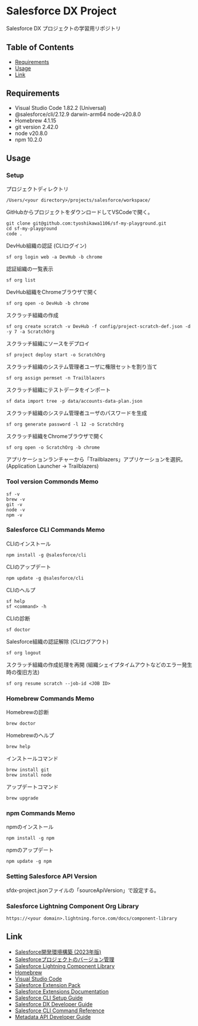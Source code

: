 # Salesforce DX Project
Salesforce DX プロジェクトの学習用リポジトリ

## Table of Contents
- [Requirements](#requirements)
- [Usage](#usage)
- [Link](#link)

## Requirements
- Visual Studio Code 1.82.2 (Universal)
- @salesforce/cli/2.12.9 darwin-arm64 node-v20.8.0
- Homebrew 4.1.15
- git version 2.42.0
- node v20.8.0
- npm 10.2.0

## Usage
### Setup
プロジェクトディレクトリ
```
/Users/<your directory>/projects/salesforce/workspace/
```

GitHubからプロジェクトをダウンロードしてVSCodeで開く。
```
git clone git@github.com:tyoshikawa1106/sf-my-playground.git
cd sf-my-playground
code .
```

DevHub組織の認証 (CLIログイン)
```
sf org login web -a DevHub -b chrome
```

認証組織の一覧表示
```
sf org list
```

DevHub組織をChromeブラウザで開く
```
sf org open -o DevHub -b chrome
```

スクラッチ組織の作成
```
sf org create scratch -v DevHub -f config/project-scratch-def.json -d -y 7 -a ScratchOrg
```

スクラッチ組織にソースをデプロイ
```
sf project deploy start -o ScratchOrg
```

スクラッチ組織のシステム管理者ユーザに権限セットを割り当て
```
sf org assign permset -n Trailblazers
```

スクラッチ組織にテストデータをインポート
```
sf data import tree -p data/accounts-data-plan.json
```

スクラッチ組織のシステム管理者ユーザのパスワードを生成
```
sf org generate password -l 12 -o ScratchOrg
```

スクラッチ組織をChromeブラウザで開く
```
sf org open -o ScratchOrg -b chrome
```

アプリケーションランチャーから「Trailblazers」アプリケーションを選択。
(Application Launcher → Trailblazers)

### Tool version Commonds Memo
```
sf -v
brew -v
git -v
node -v
npm -v
```

### Salesforce CLI Commands Memo
CLIのインストール
```
npm install -g @salesforce/cli
```

CLIのアップデート
```
npm update -g @salesforce/cli
```

CLIのヘルプ
```
sf help
sf <command> -h
```

CLIの診断
```
sf doctor
```

Salesforce組織の認証解除 (CLIログアウト)
```
sf org logout
```

スクラッチ組織の作成処理を再開 (組織シェイプタイムアウトなどのエラー発生時の復旧方法)
```
sf org resume scratch --job-id <JOB ID>
```

### Homebrew Commands Memo
Homebrewの診断
```
brew doctor
```

Homebrewのヘルプ
```
brew help
```

インストールコマンド
```
brew install git
brew install node
```

アップデートコマンド
```
brew upgrade
```

### npm Commands Memo
npmのインストール
```
npm install -g npm
```

npmのアップデート
```
npm update -g npm
```

### Setting Salesforce API Version
sfdx-project.jsonファイルの「sourceApiVersion」で設定する。

### Salesforce Lightning Component Org Library
```
https://<your domain>.lightning.force.com/docs/component-library
```

## Link
- [Salesforce開発環境構築 (2023年版)](https://speakerdeck.com/tyoshikawa1106/salesforcekai-fa-huan-jing-gou-zhu-2023nian-ban)
- [Salesforceプロジェクトのバージョン管理](https://speakerdeck.com/tyoshikawa1106/salesforcepuroziekutonobaziyonguan-li)
- [Salesforce Lightning Component Library](https://developer.salesforce.com/docs/component-library/overview/components)
- [Homebrew](https://brew.sh/index_ja)
- [Visual Studio Code](https://code.visualstudio.com)
- [Salesforce Extension Pack](https://marketplace.visualstudio.com/items?itemName=salesforce.salesforcedx-vscode)
- [Salesforce Extensions Documentation](https://developer.salesforce.com/tools/vscode/)
- [Salesforce CLI Setup Guide](https://developer.salesforce.com/docs/atlas.en-us.sfdx_setup.meta/sfdx_setup/sfdx_setup_intro.htm)
- [Salesforce DX Developer Guide](https://developer.salesforce.com/docs/atlas.en-us.sfdx_dev.meta/sfdx_dev/sfdx_dev_intro.htm)
- [Salesforce CLI Command Reference](https://developer.salesforce.com/docs/atlas.en-us.sfdx_cli_reference.meta/sfdx_cli_reference/cli_reference.htm)
- [Metadata API Developer Guide](https://developer.salesforce.com/docs/atlas.en-us.244.0.api_meta.meta/api_meta/meta_types_list.htm)